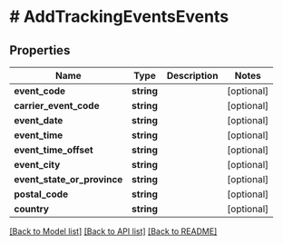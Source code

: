 # # AddTrackingEventsEvents

## Properties

Name | Type | Description | Notes
------------ | ------------- | ------------- | -------------
**event_code** | **string** |  | [optional] 
**carrier_event_code** | **string** |  | [optional] 
**event_date** | **string** |  | [optional] 
**event_time** | **string** |  | [optional] 
**event_time_offset** | **string** |  | [optional] 
**event_city** | **string** |  | [optional] 
**event_state_or_province** | **string** |  | [optional] 
**postal_code** | **string** |  | [optional] 
**country** | **string** |  | [optional] 

[[Back to Model list]](../../README.md#documentation-for-models) [[Back to API list]](../../README.md#documentation-for-api-endpoints) [[Back to README]](../../README.md)


